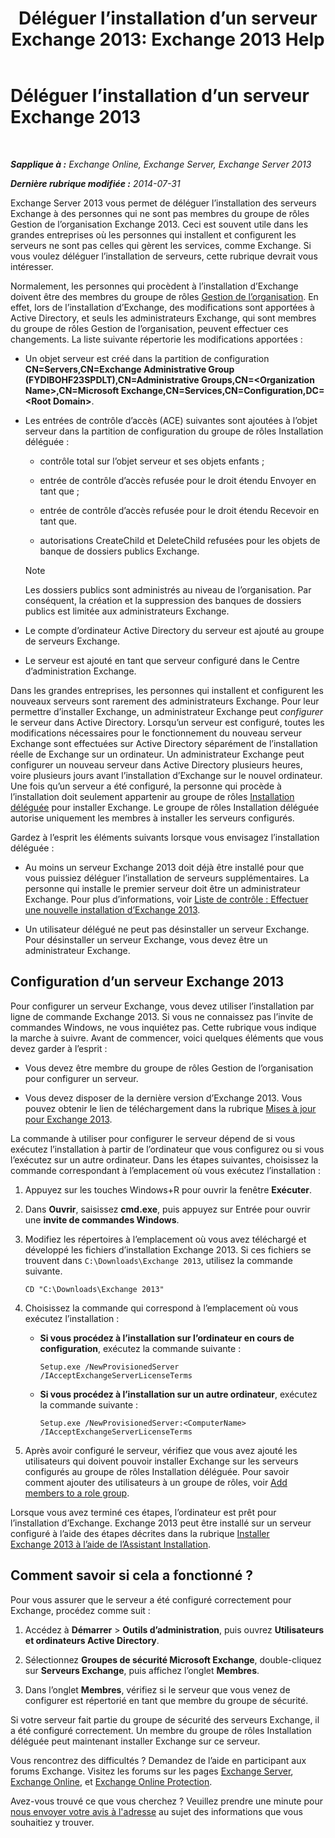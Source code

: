 ﻿---
title: 'Déléguer l’installation d’un serveur Exchange 2013: Exchange 2013 Help'
TOCTitle: Déléguer l’installation d’un serveur Exchange 2013
ms:assetid: f2fc8680-0c7c-4a29-b8f5-d77404fec280
ms:mtpsurl: https://technet.microsoft.com/fr-fr/library/Bb201741(v=EXCHG.150)
ms:contentKeyID: 62615206
ms.date: 04/24/2018
mtps_version: v=EXCHG.150
ms.translationtype: HT
---

# Déléguer l’installation d’un serveur Exchange 2013

 

_**Sapplique à :** Exchange Online, Exchange Server, Exchange Server 2013_

_**Dernière rubrique modifiée :** 2014-07-31_

Exchange Server 2013 vous permet de déléguer l’installation des serveurs Exchange à des personnes qui ne sont pas membres du groupe de rôles Gestion de l’organisation Exchange 2013. Ceci est souvent utile dans les grandes entreprises où les personnes qui installent et configurent les serveurs ne sont pas celles qui gèrent les services, comme Exchange. Si vous voulez déléguer l’installation de serveurs, cette rubrique devrait vous intéresser.

Normalement, les personnes qui procèdent à l’installation d’Exchange doivent être des membres du groupe de rôles [Gestion de l’organisation](organization-management-exchange-2013-help.md). En effet, lors de l’installation d’Exchange, des modifications sont apportées à Active Directory, et seuls les administrateurs Exchange, qui sont membres du groupe de rôles Gestion de l’organisation, peuvent effectuer ces changements. La liste suivante répertorie les modifications apportées :

  - Un objet serveur est créé dans la partition de configuration **CN=Servers,CN=Exchange Administrative Group (FYDIBOHF23SPDLT),CN=Administrative Groups,CN=\<Organization Name\>,CN=Microsoft Exchange,CN=Services,CN=Configuration,DC=\<Root Domain\>**.

  - Les entrées de contrôle d’accès (ACE) suivantes sont ajoutées à l’objet serveur dans la partition de configuration du groupe de rôles Installation déléguée :
    
      - contrôle total sur l’objet serveur et ses objets enfants ;
    
      - entrée de contrôle d’accès refusée pour le droit étendu Envoyer en tant que ;
    
      - entrée de contrôle d’accès refusée pour le droit étendu Recevoir en tant que.
    
      - autorisations CreateChild et DeleteChild refusées pour les objets de banque de dossiers publics Exchange.
    
    > [!NOTE]
    > Les dossiers publics sont administrés au niveau de l’organisation. Par conséquent, la création et la suppression des banques de dossiers publics est limitée aux administrateurs Exchange.


  - Le compte d’ordinateur Active Directory du serveur est ajouté au groupe de serveurs Exchange.

  - Le serveur est ajouté en tant que serveur configuré dans le Centre d’administration Exchange.

Dans les grandes entreprises, les personnes qui installent et configurent les nouveaux serveurs sont rarement des administrateurs Exchange. Pour leur permettre d’installer Exchange, un administrateur Exchange peut *configurer* le serveur dans Active Directory. Lorsqu’un serveur est configuré, toutes les modifications nécessaires pour le fonctionnement du nouveau serveur Exchange sont effectuées sur Active Directory séparément de l’installation réelle de Exchange sur un ordinateur. Un administrateur Exchange peut configurer un nouveau serveur dans Active Directory plusieurs heures, voire plusieurs jours avant l’installation d’Exchange sur le nouvel ordinateur. Une fois qu’un serveur a été configuré, la personne qui procède à l’installation doit seulement appartenir au groupe de rôles [Installation déléguée](delegated-setup-exchange-2013-help.md) pour installer Exchange. Le groupe de rôles Installation déléguée autorise uniquement les membres à installer les serveurs configurés.

Gardez à l’esprit les éléments suivants lorsque vous envisagez l’installation déléguée :

  - Au moins un serveur Exchange 2013 doit déjà être installé pour que vous puissiez déléguer l’installation de serveurs supplémentaires. La personne qui installe le premier serveur doit être un administrateur Exchange. Pour plus d’informations, voir [Liste de contrôle : Effectuer une nouvelle installation d’Exchange 2013](checklist-perform-a-new-installation-of-exchange-2013-exchange-2013-help.md).

  - Un utilisateur délégué ne peut pas désinstaller un serveur Exchange. Pour désinstaller un serveur Exchange, vous devez être un administrateur Exchange.

## Configuration d’un serveur Exchange 2013

Pour configurer un serveur Exchange, vous devez utiliser l’installation par ligne de commande Exchange 2013. Si vous ne connaissez pas l’invite de commandes Windows, ne vous inquiétez pas. Cette rubrique vous indique la marche à suivre. Avant de commencer, voici quelques éléments que vous devez garder à l’esprit :

  - Vous devez être membre du groupe de rôles Gestion de l’organisation pour configurer un serveur.

  - Vous devez disposer de la dernière version d’Exchange 2013. Vous pouvez obtenir le lien de téléchargement dans la rubrique [Mises à jour pour Exchange 2013](updates-for-exchange-2013-exchange-2013-help.md).

La commande à utiliser pour configurer le serveur dépend de si vous exécutez l’installation à partir de l’ordinateur que vous configurez ou si vous l’exécutez sur un autre ordinateur. Dans les étapes suivantes, choisissez la commande correspondant à l’emplacement où vous exécutez l’installation :

1.  Appuyez sur les touches Windows+R pour ouvrir la fenêtre **Exécuter**.

2.  Dans **Ouvrir**, saisissez **cmd.exe**, puis appuyez sur Entrée pour ouvrir une **invite de commandes Windows**.

3.  Modifiez les répertoires à l’emplacement où vous avez téléchargé et développé les fichiers d’installation Exchange 2013. Si ces fichiers se trouvent dans `C:\Downloads\Exchange 2013`, utilisez la commande suivante.
    
        CD "C:\Downloads\Exchange 2013"

4.  Choisissez la commande qui correspond à l’emplacement où vous exécutez l’installation :
    
      - **Si vous procédez à l’installation sur l’ordinateur en cours de configuration**, exécutez la commande suivante :
        
            Setup.exe /NewProvisionedServer /IAcceptExchangeServerLicenseTerms
    
      - **Si vous procédez à l’installation sur un autre ordinateur**, exécutez la commande suivante :
        
            Setup.exe /NewProvisionedServer:<ComputerName> /IAcceptExchangeServerLicenseTerms

5.  Après avoir configuré le serveur, vérifiez que vous avez ajouté les utilisateurs qui doivent pouvoir installer Exchange sur les serveurs configurés au groupe de rôles Installation déléguée. Pour savoir comment ajouter des utilisateurs à un groupe de rôles, voir [Add members to a role group](manage-role-group-members-exchange-2013-help.md).

Lorsque vous avez terminé ces étapes, l’ordinateur est prêt pour l’installation d’Exchange. Exchange 2013 peut être installé sur un serveur configuré à l’aide des étapes décrites dans la rubrique [Installer Exchange 2013 à l’aide de l’Assistant Installation](install-exchange-2013-using-the-setup-wizard-exchange-2013-help.md).

## Comment savoir si cela a fonctionné ?

Pour vous assurer que le serveur a été configuré correctement pour Exchange, procédez comme suit :

1.  Accédez à **Démarrer** \> **Outils d’administration**, puis ouvrez **Utilisateurs et ordinateurs Active Directory**.

2.  Sélectionnez **Groupes de sécurité Microsoft Exchange**, double-cliquez sur **Serveurs Exchange**, puis affichez l’onglet **Membres**.

3.  Dans l’onglet **Membres**, vérifiez si le serveur que vous venez de configurer est répertorié en tant que membre du groupe de sécurité.

Si votre serveur fait partie du groupe de sécurité des serveurs Exchange, il a été configuré correctement. Un membre du groupe de rôles Installation déléguée peut maintenant installer Exchange sur ce serveur.

Vous rencontrez des difficultés ? Demandez de l’aide en participant aux forums Exchange. Visitez les forums sur les pages [Exchange Server](https://go.microsoft.com/fwlink/p/?linkid=60612), [Exchange Online](https://go.microsoft.com/fwlink/p/?linkid=267542), et [Exchange Online Protection](https://go.microsoft.com/fwlink/p/?linkid=285351).

Avez-vous trouvé ce que vous cherchez ? Veuillez prendre une minute pour [nous envoyer votre avis à l'adresse](mailto:exsetuphelpfeedback@microsoft.com?subject=exchange%202013%20setup%20help%20feedback) au sujet des informations que vous souhaitiez y trouver.

